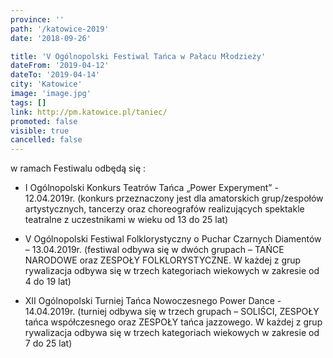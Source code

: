 ```yaml
---
province: ''
path: '/katowice-2019'
date: '2018-09-26'

title: 'V Ogólnopolski Festiwal Tańca w Pałacu Młodzieży'
dateFrom: '2019-04-12'
dateTo: '2019-04-14'
city: 'Katowice'
image: 'image.jpg'
tags: []
link: http://pm.katowice.pl/taniec/
promoted: false
visible: true
cancelled: false
---
```

w  ramach Festiwalu odbędą się :
- I Ogólnopolski Konkurs Teatrów Tańca „Power Experyment” - 12.04.2019r. (konkurs  przeznaczony 
jest dla amatorskich grup/zespołów artystycznych, tancerzy oraz choreografów realizujących 
spektakle teatralne z uczestnikami w wieku od 13 do 25 lat)
       		
- V Ogólnopolski Festiwal Folklorystyczny o Puchar Czarnych Diamentów – 13.04.2019r. (festiwal 
odbywa się w dwóch grupach – TAŃCE NARODOWE oraz ZESPOŁY FOLKLORYSTYCZNE. W każdej z grup 
rywalizacja odbywa się w trzech kategoriach  wiekowych w zakresie od 4  do 19 lat)
	
- XII Ogólnopolski Turniej Tańca Nowoczesnego Power Dance  - 14.04.2019r. (turniej odbywa się w 
trzech grupach – SOLIŚCI,  ZESPOŁY  tańca współczesnego oraz  ZESPOŁY  tańca jazzowego. W każdej 
z grup rywalizacja odbywa się w trzech kategoriach  wiekowych w zakresie od 7  do 25 lat)